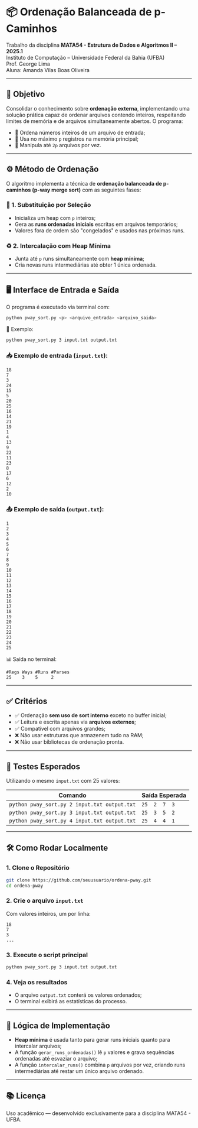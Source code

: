 # 📦 Ordenação Balanceada de p-Caminhos

Trabalho da disciplina **MATA54 - Estrutura de Dados e Algoritmos II – 2025.1**  
Instituto de Computação – Universidade Federal da Bahia (UFBA)  
Prof. George Lima  
Aluna: Amanda Vilas Boas Oliveira


---

## 🎯 Objetivo

Consolidar o conhecimento sobre **ordenação externa**, implementando uma solução prática capaz de ordenar arquivos contendo inteiros, respeitando limites de memória e de arquivos simultaneamente abertos. O programa:

- 📂 Ordena números inteiros de um arquivo de entrada;
- 🧠 Usa no máximo `p` registros na memória principal;
- 🔄 Manipula até `2p` arquivos por vez.

---

## ⚙️ Método de Ordenação

O algoritmo implementa a técnica de **ordenação balanceada de p-caminhos (p-way merge sort)** com as seguintes fases:

### 🧩 1. Substituição por Seleção
- Inicializa um heap com `p` inteiros;
- Gera as **runs ordenadas iniciais** escritas em arquivos temporários;
- Valores fora de ordem são "congelados" e usados nas próximas runs.

### ♻️ 2. Intercalação com Heap Mínima
- Junta até `p` runs simultaneamente com **heap mínima**;
- Cria novas runs intermediárias até obter 1 única ordenada.

---

## 🖥️ Interface de Entrada e Saída

O programa é executado via terminal com:

```bash
python pway_sort.py <p> <arquivo_entrada> <arquivo_saida>
```

📌 Exemplo:
```bash
python pway_sort.py 3 input.txt output.txt
```

### 📥 Exemplo de entrada (`input.txt`):
```
18
7
3
24
15
5
20
25
16
14
21
19
1
4
13
9
22
11
23
8
17
6
12
2
10
```

### 📤 Exemplo de saída (`output.txt`):
```
1
2
3
4
5
6
7
8
9
10
11
12
13
14
15
16
17
18
19
20
21
22
23
24
25
```

📊 Saída no terminal:
```
#Regs Ways #Runs #Parses
25    3    5     2
```

---

## ✅ Critérios

- ✅ Ordenação **sem uso de sort interno** exceto no buffer inicial;
- ✅ Leitura e escrita apenas via **arquivos externos**;
- ✅ Compatível com arquivos grandes;
- ❌ Não usar estruturas que armazenem tudo na RAM;
- ❌ Não usar bibliotecas de ordenação pronta.


---

## 🔬 Testes Esperados

Utilizando o mesmo `input.txt` com 25 valores:

| Comando                                  | Saída Esperada        |
|------------------------------------------|------------------------|
| `python pway_sort.py 2 input.txt output.txt`    | `25  2  7  3`          |
| `python pway_sort.py 3 input.txt output.txt`    | `25  3  5  2`          |
| `python pway_sort.py 4 input.txt output.txt`    | `25  4  4  1`          |


---

## 🛠️ Como Rodar Localmente

### 1. Clone o Repositório
```bash
git clone https://github.com/seuusuario/ordena-pway.git
cd ordena-pway
```

### 2. Crie o arquivo `input.txt`
Com valores inteiros, um por linha:
```
18
7
3
...
```

### 3. Execute o script principal
```bash
python pway_sort.py 3 input.txt output.txt
```

### 4. Veja os resultados
- O arquivo `output.txt` conterá os valores ordenados;
- O terminal exibirá as estatísticas do processo.

---

## 🧠 Lógica de Implementação

- **Heap mínima** é usada tanto para gerar runs iniciais quanto para intercalar arquivos;
- A função `gerar_runs_ordenadas()` lê `p` valores e grava sequências ordenadas até esvaziar o arquivo;
- A função `intercalar_runs()` combina `p` arquivos por vez, criando runs intermediárias até restar um único arquivo ordenado.

---

## 📚 Licença
Uso acadêmico — desenvolvido exclusivamente para a disciplina MATA54 - UFBA.
